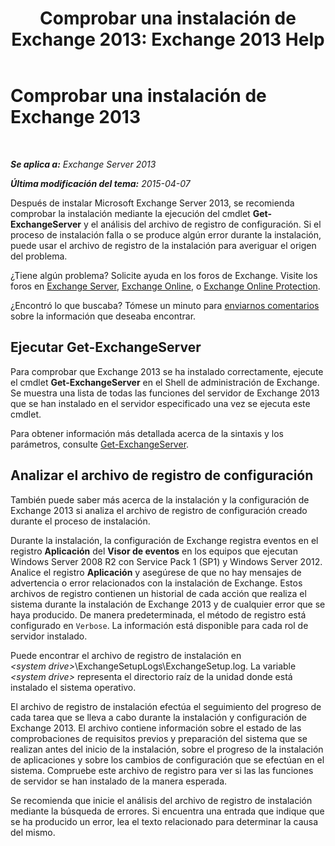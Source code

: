 ﻿---
title: 'Comprobar una instalación de Exchange 2013: Exchange 2013 Help'
TOCTitle: Comprobar una instalación de Exchange 2013
ms:assetid: fdd20a2a-c8c1-4d17-b813-3c05d88a4411
ms:mtpsurl: https://technet.microsoft.com/es-es/library/Bb125254(v=EXCHG.150)
ms:contentKeyID: 49116646
ms.date: 04/23/2018
mtps_version: v=EXCHG.150
ms.translationtype: HT
---

# Comprobar una instalación de Exchange 2013

 

_**Se aplica a:** Exchange Server 2013_

_**Última modificación del tema:** 2015-04-07_

Después de instalar Microsoft Exchange Server 2013, se recomienda comprobar la instalación mediante la ejecución del cmdlet **Get-ExchangeServer** y el análisis del archivo de registro de configuración. Si el proceso de instalación falla o se produce algún error durante la instalación, puede usar el archivo de registro de la instalación para averiguar el origen del problema.

¿Tiene algún problema? Solicite ayuda en los foros de Exchange. Visite los foros en [Exchange Server](https://go.microsoft.com/fwlink/p/?linkid=60612), [Exchange Online](https://go.microsoft.com/fwlink/p/?linkid=267542), o [Exchange Online Protection](https://go.microsoft.com/fwlink/p/?linkid=285351).

¿Encontró lo que buscaba? Tómese un minuto para [enviarnos comentarios](mailto:exsetuphelpfeedback@microsoft.com?subject=exchange%202013%20setup%20help%20feedbac) sobre la información que deseaba encontrar.

## Ejecutar Get-ExchangeServer

Para comprobar que Exchange 2013 se ha instalado correctamente, ejecute el cmdlet **Get-ExchangeServer** en el Shell de administración de Exchange. Se muestra una lista de todas las funciones del servidor de Exchange 2013 que se han instalado en el servidor especificado una vez se ejecuta este cmdlet.

Para obtener información más detallada acerca de la sintaxis y los parámetros, consulte [Get-ExchangeServer](https://technet.microsoft.com/es-es/library/bb123873\(v=exchg.150\)).

## Analizar el archivo de registro de configuración

También puede saber más acerca de la instalación y la configuración de Exchange 2013 si analiza el archivo de registro de configuración creado durante el proceso de instalación.

Durante la instalación, la configuración de Exchange registra eventos en el registro **Aplicación** del **Visor de eventos** en los equipos que ejecutan Windows Server 2008 R2 con Service Pack 1 (SP1) y Windows Server 2012. Analice el registro **Aplicación** y asegúrese de que no hay mensajes de advertencia o error relacionados con la instalación de Exchange. Estos archivos de registro contienen un historial de cada acción que realiza el sistema durante la instalación de Exchange 2013 y de cualquier error que se haya producido. De manera predeterminada, el método de registro está configurado en `Verbose`. La información está disponible para cada rol de servidor instalado.

Puede encontrar el archivo de registro de instalación en *\<system drive\>*\\ExchangeSetupLogs\\ExchangeSetup.log. La variable *\<system drive\>* representa el directorio raíz de la unidad donde está instalado el sistema operativo.

El archivo de registro de instalación efectúa el seguimiento del progreso de cada tarea que se lleva a cabo durante la instalación y configuración de Exchange 2013. El archivo contiene información sobre el estado de las comprobaciones de requisitos previos y preparación del sistema que se realizan antes del inicio de la instalación, sobre el progreso de la instalación de aplicaciones y sobre los cambios de configuración que se efectúan en el sistema. Compruebe este archivo de registro para ver si las las funciones de servidor se han instalado de la manera esperada.

Se recomienda que inicie el análisis del archivo de registro de instalación mediante la búsqueda de errores. Si encuentra una entrada que indique que se ha producido un error, lea el texto relacionado para determinar la causa del mismo.

